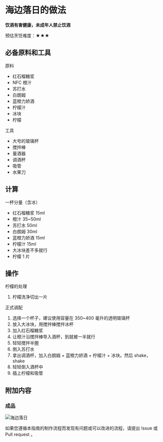# 海边落日的做法

**饮酒有害健康，未成年人禁止饮酒**

预估烹饪难度：★★★

## 必备原料和工具

原料

- 红石榴糖浆
- NFC 橙汁
- 苏打水
- 白朗姆
- 蓝橙力娇酒
- 柠檬汁
- 冰块
- 柠檬

工具

- 大号的玻璃杯
- 搅拌棒
- 量酒器
- 调酒杯
- 吸管
- 水果刀

## 计算

一杯分量（含冰）

- 红石榴糖浆 15ml
- 橙汁 35~50ml
- 苏打水 50ml
- 白朗姆 30ml
- 蓝橙力娇酒 15ml
- 柠檬汁 15ml
- 大冰块差不多就行
- 柠檬 1 片

## 操作

柠檬的处理

1. 柠檬洗净切出一片

正式调配

1. 选择一个杯子，建议使用容量在 350~400 毫升的透明玻璃杯
2. 放入大冰块，用搅拌棒搅拌冰杯
3. 加入红石榴糖浆
4. 让橙汁沿搅拌棒导入酒杯，到就被一半就行
5. 轻轻搅拌半圈
6. 倒入苏打水
7. 拿出调酒杯，加入白朗姆 + 蓝橙力娇酒 + 柠檬汁 + 冰块。然后 shake，shake
8. 轻轻倒入酒杯中
9. 插上柠檬和吸管

## 附加内容

### 成品

![海边落日](海边落日.jpg)

如果您遵循本指南的制作流程而发现有问题或可以改进的流程，请提出 Issue 或 Pull request 。
